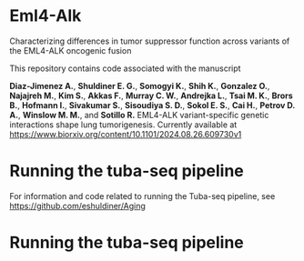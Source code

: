 # Eml4-Alk

Characterizing differences in tumor suppressor function across variants of the EML4-ALK oncogenic fusion

This repository contains code associated with the manuscript

**Diaz-Jimenez A.**, **Shuldiner E. G.**, **Somogyi K.**, **Shih K.**, **Gonzalez O.**, **Najajreh M.**, **Kim S.**, **Akkas F.**, **Murray C. W.**, **Andrejka L.**, **Tsai M. K.**, **Brors B.**, **Hofmann I.**, **Sivakumar S.**, **Sisoudiya S. D.**, **Sokol E. S.**, **Cai H.**, **Petrov D. A.**, **Winslow M. M.**, and **Sotillo R.** EML4-ALK variant-specific genetic interactions shape lung tumorigenesis. Currently available at https://www.biorxiv.org/content/10.1101/2024.08.26.609730v1

# Running the tuba-seq pipeline

For information and code related to running the Tuba-seq pipeline, see https://github.com/eshuldiner/Aging

# Running the tuba-seq pipeline

